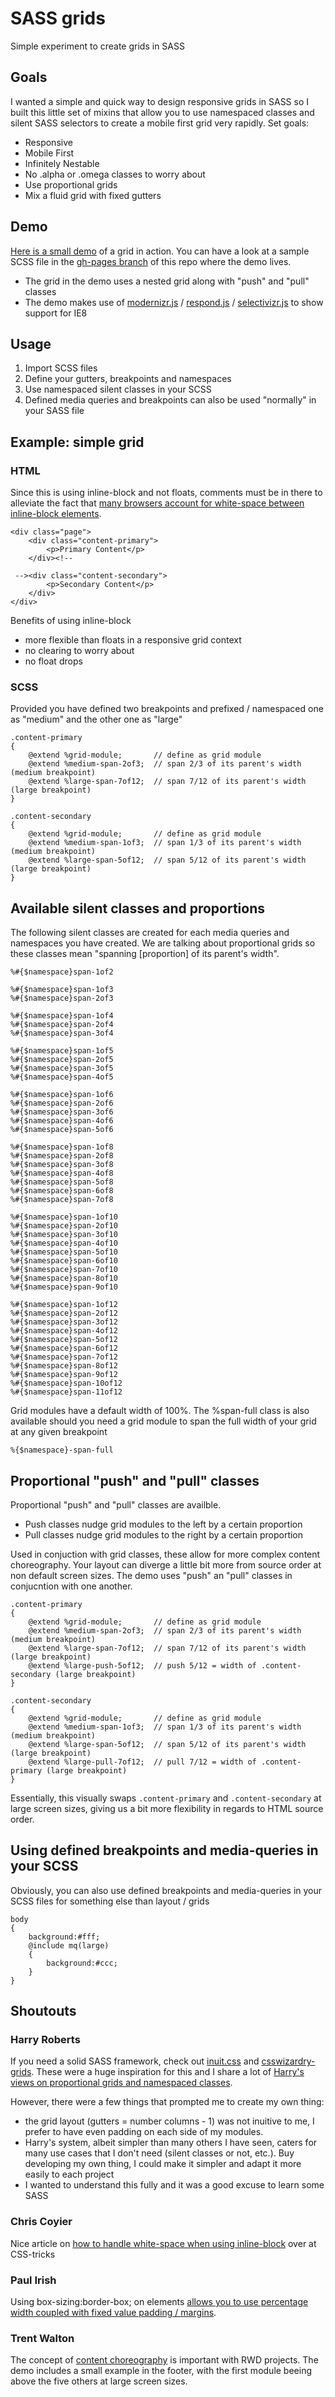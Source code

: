 # SASS grids

Simple experiment to create grids in SASS

## Goals

I wanted a simple and quick way to design responsive grids in SASS so I built this little set of mixins that allow you to use namespaced classes and silent SASS selectors to create a mobile first grid very rapidly. Set goals:

- Responsive
- Mobile First
- Infinitely Nestable
- No .alpha or .omega classes to worry about
- Use proportional grids
- Mix a fluid grid with fixed gutters

## Demo

[Here is a small demo](http://jeromecoupe.github.io/sassgrids/) of a grid in action.
You can have a look at a sample SCSS file in the [gh-pages branch](https://github.com/jeromecoupe/sassgrids/tree/gh-pages) of this repo where the demo lives.

- The grid in the demo uses a nested grid along with "push" and "pull" classes
- The demo makes use of [modernizr.js](http://www.modernizr.com) / [respond.js](https://github.com/scottjehl/Respond) / [selectivizr.js](https://github.com/keithclark/selectivizr) to show support for IE8

## Usage

1. Import SCSS files
2. Define your gutters, breakpoints and namespaces
3. Use namespaced silent classes in your SCSS
4. Defined media queries and breakpoints can also be used "normally" in your SASS file

## Example: simple grid

### HTML

Since this is using inline-block and not floats, comments must be in there to alleviate the fact that [many browsers account for white-space between inline-block elements](http://css-tricks.com/fighting-the-space-between-inline-block-elements/).

	<div class="page">
		<div class="content-primary">
			<p>Primary Content</p>
		</div><!--

	 --><div class="content-secondary">
	 		<p>Secondary Content</p>
		</div>
	</div>

Benefits of using inline-block

- more flexible than floats in a responsive grid context
- no clearing to worry about
- no float drops

### SCSS

Provided you have defined two breakpoints and prefixed / namespaced one as "medium" and the other one as "large"

	.content-primary
	{
		@extend %grid-module;		// define as grid module
		@extend %medium-span-2of3;	// span 2/3 of its parent's width (medium breakpoint)
		@extend %large-span-7of12;	// span 7/12 of its parent's width (large breakpoint)
	}

	.content-secondary
	{
		@extend %grid-module;		// define as grid module
		@extend %medium-span-1of3;	// span 1/3 of its parent's width (medium breakpoint)
		@extend %large-span-5of12;	// span 5/12 of its parent's width (large breakpoint)
	}

## Available silent classes and proportions

The following silent classes are created for each media queries and namespaces you have created. We are talking about proportional grids so these classes mean "spanning [proportion] of its parent's width".

    %#{$namespace}span-1of2

    %#{$namespace}span-1of3
    %#{$namespace}span-2of3

    %#{$namespace}span-1of4
    %#{$namespace}span-2of4
    %#{$namespace}span-3of4

    %#{$namespace}span-1of5
    %#{$namespace}span-2of5
    %#{$namespace}span-3of5
    %#{$namespace}span-4of5

    %#{$namespace}span-1of6
    %#{$namespace}span-2of6
    %#{$namespace}span-3of6
    %#{$namespace}span-4of6
    %#{$namespace}span-5of6

    %#{$namespace}span-1of8
    %#{$namespace}span-2of8
    %#{$namespace}span-3of8
    %#{$namespace}span-4of8
    %#{$namespace}span-5of8
    %#{$namespace}span-6of8
    %#{$namespace}span-7of8

    %#{$namespace}span-1of10
    %#{$namespace}span-2of10
    %#{$namespace}span-3of10
    %#{$namespace}span-4of10
    %#{$namespace}span-5of10
    %#{$namespace}span-6of10
    %#{$namespace}span-7of10
    %#{$namespace}span-8of10
    %#{$namespace}span-9of10

    %#{$namespace}span-1of12
    %#{$namespace}span-2of12
    %#{$namespace}span-3of12
    %#{$namespace}span-4of12
    %#{$namespace}span-5of12
    %#{$namespace}span-6of12
    %#{$namespace}span-7of12
    %#{$namespace}span-8of12
    %#{$namespace}span-9of12
    %#{$namespace}span-10of12
    %#{$namespace}span-11of12

Grid modules have a default width of 100%. The %span-full class is also available should you need a grid module to span the full width of your grid at any given breakpoint

	%{$namespace}-span-full

## Proportional "push" and "pull" classes

Proportional "push" and "pull" classes are availble.
- Push classes nudge grid modules to the left by a certain proportion
- Pull classes nudge grid modules to the right by a certain proportion

Used in conjuction with grid classes, these allow for more complex content choreography. Your layout can diverge a little bit more from source order at non default screen sizes. The demo uses "push" an "pull" classes in conjucntion with one another.

    .content-primary
    {
        @extend %grid-module;       // define as grid module
        @extend %medium-span-2of3;  // span 2/3 of its parent's width (medium breakpoint)
        @extend %large-span-7of12;  // span 7/12 of its parent's width (large breakpoint)
        @extend %large-push-5of12;  // push 5/12 = width of .content-secondary (large breakpoint)
    }

    .content-secondary
    {
        @extend %grid-module;       // define as grid module
        @extend %medium-span-1of3;  // span 1/3 of its parent's width (medium breakpoint)
        @extend %large-span-5of12;  // span 5/12 of its parent's width (large breakpoint)
        @extend %large-pull-7of12;  // pull 7/12 = width of .content-primary (large breakpoint)
    }

Essentially, this visually swaps `.content-primary` and `.content-secondary` at large screen sizes, giving us a bit more flexibility in regards to HTML source order.

## Using defined breakpoints and media-queries in your SCSS

Obviously, you can also use defined breakpoints and media-queries in your SCSS files for something else than layout / grids

	body
	{
		background:#fff;
		@include mq(large)
		{
			background:#ccc;
		}
	}

## Shoutouts

### Harry Roberts

If you need a solid SASS framework, check out [inuit.css](http://inuitcss.com/) and [csswizardry-grids](https://github.com/csswizardry/csswizardry-grids). These were a huge inspiration for this and I share a lot of [Harry's views on proportional grids and namespaced classes](http://csswizardry.com/2013/02/responsive-grid-systems-a-solution/).

However, there were a few things that prompted me to create my own thing:

- the grid layout (gutters = number columns - 1) was not inuitive to me, I prefer to have even padding on each side of my modules.
- Harry's system, albeit simpler than many others I have seen, caters for many use cases that I don't need (silent classes or not, etc.). Buy developing my own thing, I could make it simpler and adapt it more easily to each project
- I wanted to understand this fully and it was a good excuse to learn some SASS

### Chris Coyier

Nice article on [how to handle white-space when using inline-block](http://css-tricks.com/fighting-the-space-between-inline-block-elements/) over at CSS-tricks

### Paul Irish

Using box-sizing:border-box; on elements [allows you to use percentage width coupled with fixed value padding / margins](http://paulirish.com/2012/box-sizing-border-box-ftw/).

### Trent Walton

The concept of [content choreography](http://trentwalton.com/2011/07/14/content-choreography/) is important with RWD projects. The demo includes a small example in the footer, with the first module beeing above the five others at large screen sizes.